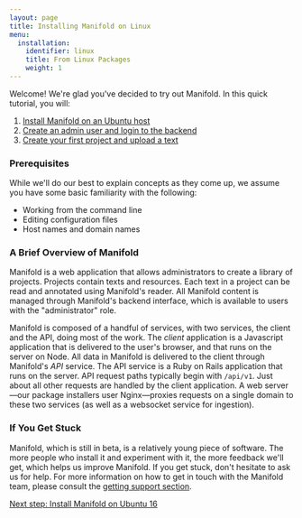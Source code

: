 ```yaml
---
layout: page
title: Installing Manifold on Linux
menu:
  installation:
    identifier: linux
    title: From Linux Packages
    weight: 1
---
```


Welcome! We're glad you've decided to try out Manifold. In this quick tutorial, you will:

1. [Install Manifold on an Ubuntu host](install_ubuntu.html)
2. [Create an admin user and login to the backend](/docs/installing/access_backend.html)
3. [Create your first project and upload a text](/docs/installing/first_project.html)

### Prerequisites

While we'll do our best to explain concepts as they come up, we assume you have some basic familiarity with the following:

* Working from the command line
* Editing configuration files
* Host names and domain names

### A Brief Overview of Manifold

Manifold is a web application that allows administrators to create a library of projects. Projects contain texts and resources. Each text in a project can be read and annotated using Manifold's reader. All Manifold content is managed through Manifold's backend interface, which is available to users with the "administrator" role.

Manifold is composed of a handful of services, with two services, the client and the API, doing most of the work. The _client_ application is a Javascript application that is delivered to the user's browser, and that runs on the server on Node. All data in Manifold is delivered to the client through Manifold's _API_ service. The API service is a Ruby on Rails application that runs on the server. API request paths typically begin with `/api/v1`. Just about all other requests are handled by the client application. A web server—our package installers user Nginx—proxies requests on a single domain to these two services (as well as a websocket service for ingestion).

### If You Get Stuck

Manifold, which is still in beta, is a relatively young piece of software. The more people who install it and experiment with it, the more feedback we'll get, which helps us improve Manifold. If you get stuck, don't hesitate to ask us for help. For more information on how to get in touch with the Manifold team, please consult the [getting support section](/docs/index.html#getting_support).

<div class="documentation-pagination" data-documentation-pagination="documentation">
<a href="install_ubuntu.html" class="pager page-right ">
<span>Next step: Install Manifold on Ubuntu 16</span>
<span class="icon"></span>
</a>
</div>
